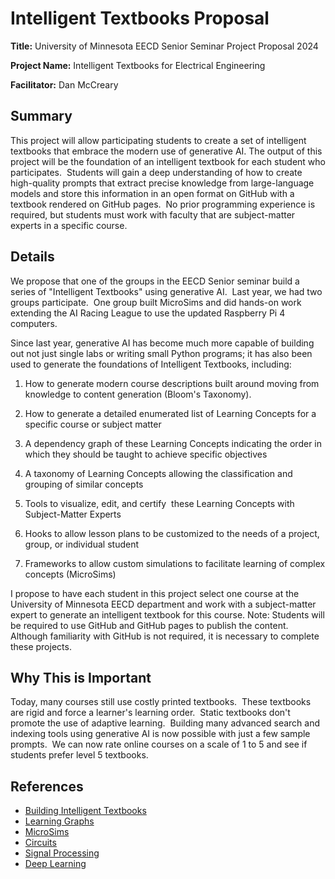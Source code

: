 # Intelligent Textbooks Proposal

**Title:** University of Minnesota EECD Senior Seminar Project Proposal 2024

**Project Name:** Intelligent Textbooks for Electrical Engineering

**Facilitator:** Dan McCreary

## Summary

This project will allow participating students to create a set of intelligent textbooks that embrace the modern use of generative AI. The output of this project will be the foundation of an intelligent textbook for each student who participates.  Students will gain a deep understanding of how to create high-quality prompts that extract precise knowledge from large-language models and store this information in an open format on GitHub with a textbook rendered on GitHub pages.  No prior programming experience is required, but students must work with faculty that are subject-matter experts in a specific course.

## Details

We propose that one of the groups in the EECD Senior seminar build a series of "Intelligent Textbooks" using generative AI.  Last year, we had two groups participate.  One group built MicroSims and did hands-on work extending the AI Racing League to use the updated Raspberry Pi 4 computers.

Since last year, generative AI has become much more capable of building out not just single labs or writing small Python programs; it has also been used to generate the foundations of Intelligent Textbooks, including:
1. How to generate modern course descriptions built around moving from knowledge to content generation (Bloom's Taxonomy).

2. How to generate a detailed enumerated list of Learning Concepts for a specific course or subject matter

3. A dependency graph of these Learning Concepts indicating the order in which they should be taught to achieve specific objectives

4. A taxonomy of Learning Concepts allowing the classification and grouping of similar concepts

5. Tools to visualize, edit, and certify  these Learning Concepts with Subject-Matter Experts

6. Hooks to allow lesson plans to be customized to the needs of a project, group, or individual student

7. Frameworks to allow custom simulations to facilitate learning of complex concepts (MicroSims)

I propose to have each student in this project select one course at the University of Minnesota EECD department and work with a subject-matter expert to generate an intelligent textbook for this course.
Note: Students will be required to use GitHub and GitHub pages to publish the content.  Although familiarity with GitHub is not required, it is necessary to complete these projects.

## Why This is Important

Today, many courses still use costly printed textbooks.  These textbooks are rigid and force a learner's learning order.  Static textbooks don't promote the use of adaptive learning.  Building many advanced search and indexing tools using generative AI is now possible with just a few sample prompts.  We can now rate online courses on a scale of 1 to 5 and see if students prefer level 5 textbooks.

## References

- [Building Intelligent Textbooks](https://dmccreary.github.io/mkdocs-for-intelligent-textbooks)
- [Learning Graphs](https://dmccreary.github.io/learning-graphs)
- [MicroSims](hhttps://dmccreary.github.io/microsims)
- [Circuits](https://dmccreary.github.io/microsims)
- [Signal Processing](https://dmccreary.github.io/signal-processing)
- [Deep Learning](https://dmccreary.github.io/deep-learning-course/)